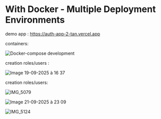 # With Docker - Multiple Deployment Environments


demo app :
https://auth-app-2-tan.vercel.app

containers:


![Docker-compose development](https://github.com/user-attachments/assets/6a849a68-616b-4e51-8983-237016cbd6e1)



creation roles/users :


![Image 19-09-2025 à 16 37](https://github.com/user-attachments/assets/20d91532-9435-4ec4-a5c0-d5378bc1fad6)



creation roles/users:



![IMG_5079](https://github.com/user-attachments/assets/d6950259-fa93-48db-8699-fe1e21fa2ffb)




![Image 21-09-2025 à 23 09](https://github.com/user-attachments/assets/61f89de4-4e4e-41ad-b127-17d269cfdb6b)


![IMG_5124](https://github.com/user-attachments/assets/b34b79b9-e735-453d-b0d9-4dfe21e9e2f5)




